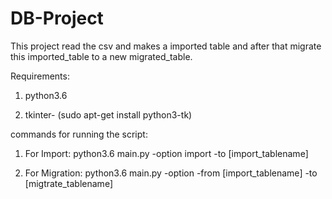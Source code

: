 # DB-Project
This project read the csv and makes a imported table and after that migrate this imported_table to a new migrated_table.

Requirements:

 1) python3.6
 
 2) tkinter- (sudo apt-get install python3-tk) 
 
 commands for running the script:
 1) For Import:
    python3.6 main.py -option import -to [import_tablename]
    
 2) For Migration:
    python3.6 main.py -option -from [import_tablename] -to [migtrate_tablename]   
